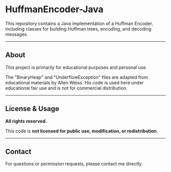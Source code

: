 # HuffmanEncoder-Java

This repository contains a Java implementation of a Huffman Encoder, including classes for building Huffman trees, encoding, and decoding messages.

---

## About

This project is primarily for educational purposes and personal use.

The "BinaryHeap" and "UnderflowException" files are adapted from educational materials by Allen Weiss. His code is used here under educational fair use and is not for commercial distribution.

---

## License & Usage

**All rights reserved.**

This code is **not licensed for public use, modification, or redistribution**.

---

## Contact

For questions or permission requests, please contact me directly.
